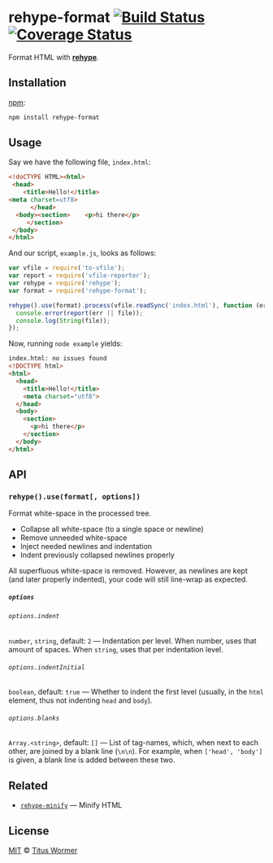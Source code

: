 # rehype-format [![Build Status][travis-badge]][travis] [![Coverage Status][codecov-badge]][codecov]

Format HTML with [**rehype**][rehype].

## Installation

[npm][]:

```bash
npm install rehype-format
```

## Usage

Say we have the following file, `index.html`:

```html
<!doCTYPE HTML><html>
 <head>
    <title>Hello!</title>
<meta charset=utf8>
      </head>
  <body><section>    <p>hi there</p>
     </section>
 </body>
</html>
```

And our script, `example.js`, looks as follows:

```javascript
var vfile = require('to-vfile');
var report = require('vfile-reporter');
var rehype = require('rehype');
var format = require('rehype-format');

rehype().use(format).process(vfile.readSync('index.html'), function (err, file) {
  console.error(report(err || file));
  console.log(String(file));
});
```

Now, running `node example` yields:

```html
index.html: no issues found
<!DOCTYPE html>
<html>
  <head>
    <title>Hello!</title>
    <meta charset="utf8">
  </head>
  <body>
    <section>
      <p>hi there</p>
    </section>
  </body>
</html>
```

## API

### `rehype().use(format[, options])`

Format white-space in the processed tree.

*   Collapse all white-space (to a single space or newline)
*   Remove unneeded white-space
*   Inject needed newlines and indentation
*   Indent previously collapsed newlines properly

All superfluous white-space is removed.  However, as newlines
are kept (and later properly indented), your code will still
line-wrap as expected.

##### `options`

###### `options.indent`

`number`, `string`, default: `2`
— Indentation per level.  When number, uses that amount of spaces.  When
`string`, uses that per indentation level.

###### `options.indentInitial`

`boolean`, default: `true`
— Whether to indent the first level (usually, in the `html` element, thus
not indenting `head` and `body`).

###### `options.blanks`

`Array.<string>`, default: `[]`
— List of tag-names, which, when next to each other, are joined by a blank
line (`\n\n`).  For example, when `['head', 'body']` is given, a blank line
is added between these two.

## Related

*   [`rehype-minify`](https://github.com/wooorm/rehype-minify)
    — Minify HTML

## License

[MIT][license] © [Titus Wormer][author]

<!-- Definitions -->

[travis-badge]: https://img.shields.io/travis/wooorm/rehype-format.svg

[travis]: https://travis-ci.org/wooorm/rehype-format

[codecov-badge]: https://img.shields.io/codecov/c/github/wooorm/rehype-format.svg

[codecov]: https://codecov.io/github/wooorm/rehype-format

[npm]: https://docs.npmjs.com/cli/install

[license]: LICENSE

[author]: http://wooorm.com

[rehype]: https://github.com/wooorm/rehype
